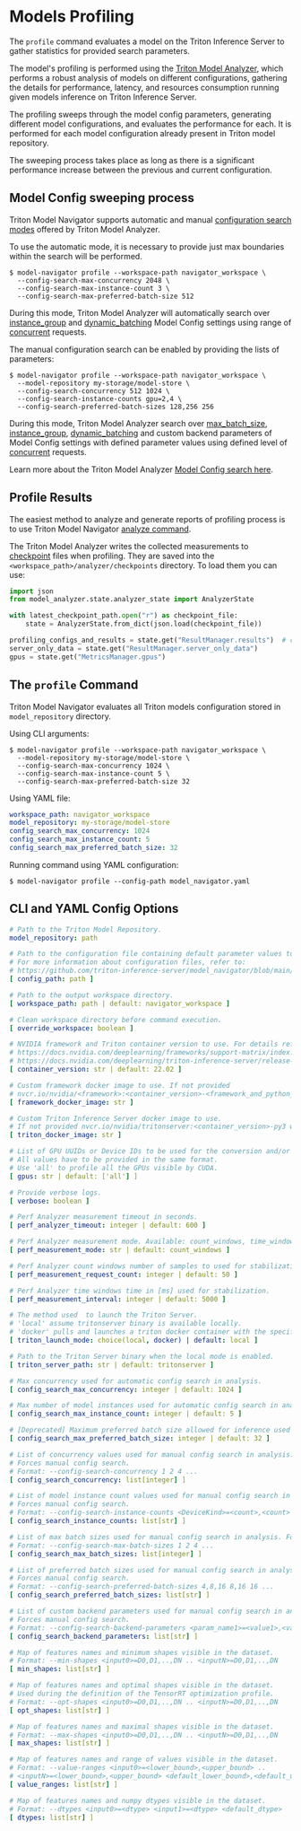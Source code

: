 <!--
Copyright (c) 2021-2022, NVIDIA CORPORATION. All rights reserved.

Licensed under the Apache License, Version 2.0 (the "License");
you may not use this file except in compliance with the License.
You may obtain a copy of the License at

    http://www.apache.org/licenses/LICENSE-2.0

Unless required by applicable law or agreed to in writing, software
distributed under the License is distributed on an "AS IS" BASIS,
WITHOUT WARRANTIES OR CONDITIONS OF ANY KIND, either express or implied.
See the License for the specific language governing permissions and
limitations under the License.
-->
# Models Profiling

The `profile` command evaluates a model on the Triton Inference Server to gather statistics for provided search parameters.

The model's profiling is performed using the [Triton Model Analyzer](https://github.com/triton-inference-server/model_analyzer),
which performs a robust analysis of models on different configurations, gathering the details for performance, latency,
and resources consumption running given models inference on Triton Inference Server.

The profiling sweeps through the model config parameters, generating different model configurations, and evaluates the performance for each.
It is performed for each model configuration already present in Triton model repository.

The sweeping process takes place as long as there is a significant performance increase between the previous and current
configuration.

## Model Config sweeping process

Triton Model Navigator supports automatic and manual [configuration search modes](https://github.com/triton-inference-server/model_analyzer/blob/main/docs/config_search.md) offered by Triton Model Analyzer.

To use the automatic mode, it is necessary to provide just max boundaries within the search will be performed.

```shell
$ model-navigator profile --workspace-path navigator_workspace \
  --config-search-max-concurrency 2048 \
  --config-search-max-instance-count 3 \
  --config-search-max-preferred-batch-size 512
```

During this mode, Triton Model Analyzer will automatically search over
[instance_group](https://github.com/triton-inference-server/server/blob/master/docs/model_configuration.md#instance-groups) and
[dynamic_batching](https://github.com/triton-inference-server/server/blob/master/docs/model_configuration.md#dynamic-batcher) Model Config settings using
range of [concurrent](https://github.com/triton-inference-server/server/blob/master/docs/perf_analyzer.md#request-concurrency) requests.

The manual configuration search can be enabled by providing the lists of parameters:

```shell
$ model-navigator profile --workspace-path navigator_workspace \
  --model-repository my-storage/model-store \
  --config-search-concurrency 512 1024 \
  --config-search-instance-counts gpu=2,4 \
  --config-search-preferred-batch-sizes 128,256 256
```

During this mode, Triton Model Analyzer search over
[max_batch_size](https://github.com/triton-inference-server/server/blob/main/docs/model_configuration.md#maximum-batch-size),
[instance_group](https://github.com/triton-inference-server/server/blob/master/docs/model_configuration.md#instance-groups),
[dynamic_batching](https://github.com/triton-inference-server/server/blob/master/docs/model_configuration.md#dynamic-batcher)
and custom backend parameters of Model Config settings with defined parameter values using
defined level of [concurrent](https://github.com/triton-inference-server/server/blob/master/docs/perf_analyzer.md#request-concurrency) requests.

Learn more about the Triton Model Analyzer [Model Config search here](https://github.com/triton-inference-server/model_analyzer/blob/main/docs/config_search.md).

## Profile Results

The easiest method to analyze and generate reports of profiling process is to use Triton Model Navigator [analyze command](docs/analysis.md).

The Triton Model Analyzer writes the collected measurements to [checkpoint](https://github.com/triton-inference-server/model_analyzer/blob/main/docs/checkpoints.md) files when profiling.
They are saved into the `<workspace_path>/analyzer/checkpoints` directory. To load them you can use:

```python
import json
from model_analyzer.state.analyzer_state import AnalyzerState

with latest_checkpoint_path.open("r") as checkpoint_file:
    state = AnalyzerState.from_dict(json.load(checkpoint_file))

profiling_configs_and_results = state.get("ResultManager.results")  # contain profiling configs, perf_analyzer args and results
server_only_data = state.get("ResultManager.server_only_data")
gpus = state.get("MetricsManager.gpus")
```

## The `profile` Command

Triton Model Navigator evaluates all Triton models configuration stored in `model_repository` directory.

Using CLI arguments:

```shell
$ model-navigator profile --workspace-path navigator_workspace \
  --model-repository my-storage/model-store \
  --config-search-max-concurrency 1024 \
  --config-search-max-instance-count 5 \
  --config-search-max-preferred-batch-size 32
```

Using YAML file:

```yaml
workspace_path: navigator_workspace
model_repository: my-storage/model-store
config_search_max_concurrency: 1024
config_search_max_instance_count: 5
config_search_max_preferred_batch_size: 32
```

Running command using YAML configuration:

```shell
$ model-navigator profile --config-path model_navigator.yaml
```

## CLI and YAML Config Options

[comment]: <> (START_CONFIG_LIST)
```yaml
# Path to the Triton Model Repository.
model_repository: path

# Path to the configuration file containing default parameter values to use.
# For more information about configuration files, refer to:
# https://github.com/triton-inference-server/model_navigator/blob/main/docs/run.md
[ config_path: path ]

# Path to the output workspace directory.
[ workspace_path: path | default: navigator_workspace ]

# Clean workspace directory before command execution.
[ override_workspace: boolean ]

# NVIDIA framework and Triton container version to use. For details refer to
# https://docs.nvidia.com/deeplearning/frameworks/support-matrix/index.html and
# https://docs.nvidia.com/deeplearning/triton-inference-server/release-notes/index.html for details).
[ container_version: str | default: 22.02 ]

# Custom framework docker image to use. If not provided
# nvcr.io/nvidia/<framework>:<container_version>-<framework_and_python_version> will be used
[ framework_docker_image: str ]

# Custom Triton Inference Server docker image to use.
# If not provided nvcr.io/nvidia/tritonserver:<container_version>-py3 will be used
[ triton_docker_image: str ]

# List of GPU UUIDs or Device IDs to be used for the conversion and/or profiling.
# All values have to be provided in the same format.
# Use 'all' to profile all the GPUs visible by CUDA.
[ gpus: str | default: ['all'] ]

# Provide verbose logs.
[ verbose: boolean ]

# Perf Analyzer measurement timeout in seconds.
[ perf_analyzer_timeout: integer | default: 600 ]

# Perf Analyzer measurement mode. Available: count_windows, time_windows.
[ perf_measurement_mode: str | default: count_windows ]

# Perf Analyzer count windows number of samples to used for stabilization.
[ perf_measurement_request_count: integer | default: 50 ]

# Perf Analyzer time windows time in [ms] used for stabilization.
[ perf_measurement_interval: integer | default: 5000 ]

# The method used  to launch the Triton Server.
# 'local' assume tritonserver binary is available locally.
# 'docker' pulls and launches a triton docker container with the specified version.
[ triton_launch_mode: choice(local, docker) | default: local ]

# Path to the Triton Server binary when the local mode is enabled.
[ triton_server_path: str | default: tritonserver ]

# Max concurrency used for automatic config search in analysis.
[ config_search_max_concurrency: integer | default: 1024 ]

# Max number of model instances used for automatic config search in analysis.
[ config_search_max_instance_count: integer | default: 5 ]

# [Deprecated] Maximum preferred batch size allowed for inference used for automatic config search in analysis.
[ config_search_max_preferred_batch_size: integer | default: 32 ]

# List of concurrency values used for manual config search in analysis.
# Forces manual config search.
# Format: --config-search-concurrency 1 2 4 ...
[ config_search_concurrency: list[integer] ]

# List of model instance count values used for manual config search in analysis.
# Forces manual config search.
# Format: --config-search-instance-counts <DeviceKind>=<count>,<count> <DeviceKind>=<count> ...
[ config_search_instance_counts: list[str] ]

# List of max batch sizes used for manual config search in analysis. Forces manual config search.
# Format: --config-search-max-batch-sizes 1 2 4 ...
[ config_search_max_batch_sizes: list[integer] ]

# List of preferred batch sizes used for manual config search in analysis.
# Forces manual config search.
# Format: --config-search-preferred-batch-sizes 4,8,16 8,16 16 ...
[ config_search_preferred_batch_sizes: list[str] ]

# List of custom backend parameters used for manual config search in analysis.
# Forces manual config search.
# Format: --config-search-backend-parameters <param_name1>=<value1>,<value2> <param_name2>=<value3> ...
[ config_search_backend_parameters: list[str] ]

# Map of features names and minimum shapes visible in the dataset.
# Format: --min-shapes <input0>=D0,D1,..,DN .. <inputN>=D0,D1,..,DN
[ min_shapes: list[str] ]

# Map of features names and optimal shapes visible in the dataset.
# Used during the definition of the TensorRT optimization profile.
# Format: --opt-shapes <input0>=D0,D1,..,DN .. <inputN>=D0,D1,..,DN
[ opt_shapes: list[str] ]

# Map of features names and maximal shapes visible in the dataset.
# Format: --max-shapes <input0>=D0,D1,..,DN .. <inputN>=D0,D1,..,DN
[ max_shapes: list[str] ]

# Map of features names and range of values visible in the dataset.
# Format: --value-ranges <input0>=<lower_bound>,<upper_bound> ..
# <inputN>=<lower_bound>,<upper_bound> <default_lower_bound>,<default_upper_bound>
[ value_ranges: list[str] ]

# Map of features names and numpy dtypes visible in the dataset.
# Format: --dtypes <input0>=<dtype> <input1>=<dtype> <default_dtype>
[ dtypes: list[str] ]

```
[comment]: <> (END_CONFIG_LIST)
